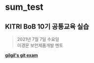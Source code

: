 # sum_test

## KITRI BoB 10기 공통교육 실습

> 2021년 7월 7일 수요일  
> 이경문 보안제품개발 멘토

[**gilgil's git exam**](https://gitlab.com/gilgil/sns/-/wikis/git-exam/git-exam)

